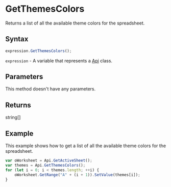 # GetThemesColors

Returns a list of all the available theme colors for the spreadsheet.

## Syntax

```javascript
expression.GetThemesColors();
```

`expression` - A variable that represents a [Api](../Api.md) class.

## Parameters

This method doesn't have any parameters.

## Returns

string[]

## Example

This example shows how to get a list of all the available theme colors for the spreadsheet.

```javascript editor-xlsx
var oWorksheet = Api.GetActiveSheet();
var themes = Api.GetThemesColors();
for (let i = 0; i < themes.length; ++i) {
	oWorksheet.GetRange("A" + (i + 1)).SetValue(themes[i]);
}
```
